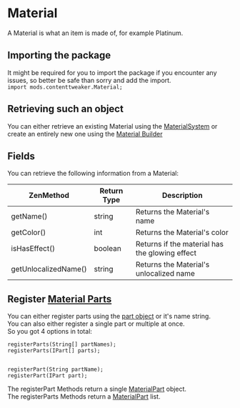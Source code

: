 # Material

A Material is what an item is made of, for example Platinum.

## Importing the package
It might be required for you to import the package if you encounter any issues, so better be safe than sorry and add the import.  
`import mods.contenttweaker.Material;`

## Retrieving such an object
You can either retrieve an existing Material using the [MaterialSystem](/Mods/ContentTweaker/Materials/MaterialSystem/) or create an entirely new one using the [Material Builder](/Mods/ContentTweaker/Materials/Materials/Material_Builder/)

## Fields
You can retrieve the following information from a Material:

| ZenMethod            | Return Type | Description                                    |
| -------------------- | ----------- | ---------------------------------------------- |
| getName()            | string      | Returns the Material's name                    |
| getColor()           | int         | Returns the Material's color                   |
| isHasEffect()        | boolean     | Returns if the material has the glowing effect |
| getUnlocalizedName() | string      | Returns the Material's unlocalized name        |

## Register [Material Parts](/Mods/ContentTweaker/Materials/Materials/MaterialPart/)

You can either register parts using the [part object](/Mods/ContentTweaker/Materials/Parts/Part/) or it's name string.  
You can also either register a single part or multiple at once.  
So you got 4 options in total:
```zenscript
registerParts(String[] partNames);
registerParts(IPart[] parts);


registerPart(String partName);
registerPart(IPart part);
```

The registerPart Methods return a single [MaterialPart](/Mods/ContentTweaker/Materials/Materials/MaterialPart/) object.  
The registerParts Methods return a [MaterialPart](/Mods/ContentTweaker/Materials/Materials/MaterialPart/) list.
